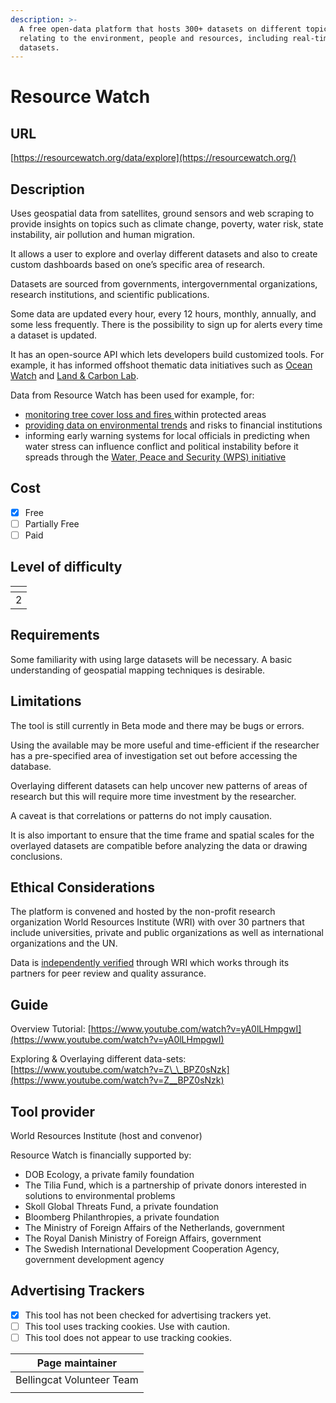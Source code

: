 ```yaml
---
description: >-
  A free open-data platform that hosts 300+ datasets on different topics
  relating to the environment, people and resources, including real-time
  datasets.
---
```


# Resource Watch

## URL

[https://resourcewatch.org/data/explore](https://resourcewatch.org/)

## Description

Uses geospatial data from satellites, ground sensors and web scraping to provide insights on topics such as climate change, poverty, water risk, state instability, air pollution and human migration.

It allows a user to explore and overlay different datasets and also to create custom dashboards based on one’s specific area of research.

Datasets are sourced from governments, intergovernmental organizations, research institutions, and scientific publications.

Some data are updated every hour, every 12 hours, monthly, annually, and some less frequently. There is the possibility to sign up for alerts every time a dataset is updated.

It has an open-source API which lets developers build customized tools. For example, it has informed offshoot thematic data initiatives such as [Ocean Watch](https://blog.resourcewatch.org/2021/11/29/how-listening-to-a-sea-of-voices-can-transform-ocean-management/) and [Land & Carbon Lab](https://dobecology.foleon.com/go/4-optimism-in-times-of-crises/wri-resource-watch/#block-100185753).

Data from Resource Watch has been used for example, for:

* [monitoring tree cover loss and fires ](https://blog.resourcewatch.org/2019/04/11/how-resource-watch-changed-the-way-we-monitor-the-planets-pulse/?utm_source=chatgpt.com)within protected areas
* [providing data on environmental trends](https://blog.resourcewatch.org/2019/04/11/how-resource-watch-changed-the-way-we-monitor-the-planets-pulse/?utm_source=chatgpt.com) and risks to financial institutions
* informing early warning systems for local officials in predicting when water stress can influence conflict and political instability before it spreads through the [Water, Peace and Security (WPS) initiative](https://www.un-ihe.org/news/water-peace-and-security-initiative)



## Cost

* [x] Free
* [ ] Partially Free
* [ ] Paid

## Level of difficulty

<table><thead><tr><th data-type="rating" data-max="5"></th></tr></thead><tbody><tr><td>2</td></tr></tbody></table>

## Requirements

Some familiarity with using large datasets will be necessary. A basic understanding of geospatial mapping techniques is desirable.  &#x20;

## Limitations

The tool is still currently in Beta mode and there may be bugs or errors.

Using the available may be more useful and time-efficient if the researcher has a pre-specified area of investigation set out before accessing the database.&#x20;

Overlaying different datasets can help uncover new patterns of areas of research but this will require more time investment by the researcher.

A caveat is that correlations or patterns do not imply causation.&#x20;

It is also important to ensure that the time frame and spatial scales for the overlayed datasets are compatible before analyzing the data or drawing conclusions.

## Ethical Considerations

The platform is convened and hosted by the non-profit research organization World Resources Institute (WRI) with over 30 partners that include universities, private and public organizations as well as international organizations and the UN.

Data is [independently verified](https://resourcewatch.org/about/faqs) through WRI which works through its partners for peer review and quality assurance.&#x20;

## Guide

Overview Tutorial: [https://www.youtube.com/watch?v=yA0lLHmpgwI](https://www.youtube.com/watch?v=yA0lLHmpgwI)

Exploring & Overlaying different data-sets: [https://www.youtube.com/watch?v=Z\_\_BPZ0sNzk](https://www.youtube.com/watch?v=Z__BPZ0sNzk)

## Tool provider

World Resources Institute (host and convenor)&#x20;

Resource Watch is financially supported by:

* DOB Ecology, a private family foundation
* The Tilia Fund, which is a partnership of private donors interested in solutions to environmental problems
* Skoll Global Threats Fund, a private foundation&#x20;
* Bloomberg Philanthropies, a private foundation
* The Ministry of Foreign Affairs of the Netherlands, government
* The Royal Danish Ministry of Foreign Affairs, government
* The Swedish International Development Cooperation Agency, government development agency

## Advertising Trackers

* [x] This tool has not been checked for advertising trackers yet.
* [ ] This tool uses tracking cookies. Use with caution.
* [ ] This tool does not appear to use tracking cookies.

| Page maintainer           |
| ------------------------- |
| Bellingcat Volunteer Team |
|                           |
